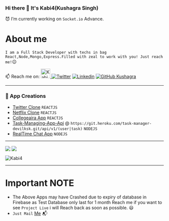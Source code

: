 ### Hi there 👋 It's Kabi4(Kushagra Singh)

:smiling_imp: I’m currently working on `Socket.io` Advance.

# About me
  `I am a Full Stack Developer with techs in bag React,Node,Mongo,Express.Filled with zeal to work with you! Just reach me!`:wink:

📫 Reach me on:
<a href="https://dev.to/Kabi4">
  <img src="https://d2fltix0v2e0sb.cloudfront.net/dev-badge.svg" alt="Kabi4's DEV Profile" height="30" width="30">
</a>
[![Twitter](https://img.shields.io/twitter/follow/KabirSingh114?style=social)](https://twitter.com/KabirSingh114)  [![Linkedin](https://img.shields.io/badge/-LinkedIn-0073b1?style=social&logo=Linkedin&link=https://www.linkedin.com/in/kushagra-singh-2492291ab/)](https://www.linkedin.com/in/kushagra-singh-2492291ab/) [![GitHub Kushagra](https://img.shields.io/github/followers/Kabi4?label=follow&style=social)](https://github.com/Kabi4) 
_________________________________________________________________


### :newspaper: App Creations

- [Twitter Clone](https://twitter-clone-3f55d.web.app/) `REACTJS`  
- [Netflix Clone](https://netflix-app-c21cd.web.app) `REACTJS`  
- [Collegeaira App](https://collegearia-b7b0b.web.app/browse) `REACTJS`  
- [Task-Managing-App-Api](https://github.com/Kabi4/Task-managing-App) @ `https://git.heroku.com/task-manager-devilksk.git/api/v1/(user|task)` `NODEJS`
- [RealTime Chat App](https://realtime-chat-by-devilksk.herokuapp.com/) `NODEJS`

<hr/>

<img align="center" src="https://github-readme-stats.vercel.app/api?username=Kabi4&show_icons=true&include_all_commits=true&count_private=true&line_height=24" /> <img align="center" src="https://github-readme-stats.vercel.app/api/top-langs/?username=Kabi4&show_icons=true&include_all_commits=true&line_height=50&count_private=true&layout=compact" />

<img src="https://komarev.com/ghpvc/?username=Kabi4" alt="Kabi4" />
<hr/>

# Important NOTE
   - The Above Apps may have Crashed due to expiry of database in Firebase as Test Database only last for 1 month Reach me if you want to see `Project Live` i will Reach back as soon as possible. :smiley:
   - `Just Mail` [Me](https://mail.google.com/mail/u/0/?view=cm&fs=1&tf=1&source=mailto&su=Reached%20From%20Github%20(About%20Your%20Apps)&to=hykukku@gmail.com&body=About%20Apps) :mailbox_with_mail:
